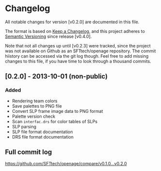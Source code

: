 # Changelog
All notable changes for version [v0.2.0] are documented in this file.

The format is based on [Keep a Changelog](https://keepachangelog.com/en/1.0.0/),
and this project adheres to [Semantic Versioning](https://semver.org/spec/v2.0.0.html) since release [v0.4.0].

Note that not all changes up until [v0.2.3] were tracked, since the project was not available on Github as an SFTtech/openage repository. The commit hiistory can be accessed via the git log though. Feel free to add missing changes to this file, if you have time to look through a thousand commits.

## [0.2.0] - 2013-10-01 (non-public)
### Added
- Rendering team colors
- Save palettes to PNG file
- Convert SLP frame image data to PNG format
- Palette version check
- Scan `interfac.drs` for color tables of SLPs
- SLP parsing
- SLP file format documentation
- DRS file format documentation

## Full commit log

https://github.com/SFTtech/openage/compare/v0.1.0...v0.2.0
